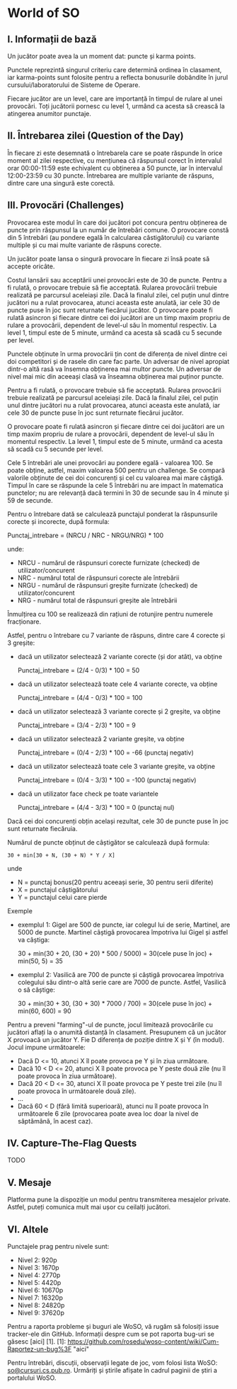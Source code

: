World of SO
============

I. Informații de bază
---------------------

Un jucător poate avea la un moment dat: puncte și karma points.

Punctele reprezintă singurul criteriu care determină ordinea în clasament, iar karma-points sunt folosite pentru a reflecta bonusurile dobândite în jurul cursului/laboratorului de Sisteme de Operare.

Fiecare jucător are un level, care are importanță în timpul de rulare al unei provocări. Toți jucătorii pornesc cu level 1, urmând ca acesta să crească la atingerea anumitor punctaje.

II. Întrebarea zilei (Question of the Day)
------------------------------------------

În fiecare zi este desemnată o întrebarela care se poate răspunde în orice moment al zilei respective, cu mențiunea că răspunsul corect în intervalul orar 00:00-11:59 este echivalent cu obținerea a 50 puncte, iar în intervalul 12:00-23:59 cu 30 puncte. Întrebarea are multiple variante de răspuns, dintre care una singură este corectă.

III. Provocări (Challenges)
---------------------------

Provocarea este modul în care doi jucători pot concura pentru obținerea de puncte prin răspunsul la un număr de întrebări comune. O provocare constă din 5 întrebări (au pondere egală în calcularea câstigătorului) cu variante multiple și cu mai multe variante de răspuns corecte.

Un jucător poate lansa o singură provocare în fiecare zi însă poate să accepte oricâte.

Costul lansării sau acceptării unei provocări este de 30 de puncte. Pentru a fi rulată, o provocare trebuie să fie acceptată. Rularea provocării trebuie realizată pe parcursul aceleiași zile. Dacă la finalul zilei, cel puțin unul dintre jucători nu a rulat provocarea, atunci aceasta este anulată, iar cele 30 de puncte puse în joc sunt returnate fiecărui jucător. O provocare poate fi rulată asincron și fiecare dintre cei doi jucători are un timp maxim propriu de rulare a provocării, dependent de level-ul său în momentul respectiv. La level 1, timpul este de 5 minute, urmând ca acesta să scadă cu 5 secunde per level.

Punctele obținute în urma provocării țin cont de diferența de nivel dintre cei doi competitori și de rasele din care fac parte. Un adversar de nivel apropiat dintr-o altă rasă va însemna obținerea mai multor puncte. Un adversar de nivel mai mic din aceeași clasă va înseamna obținerea mai puținor puncte.

Pentru a fi rulată, o provocare trebuie să fie acceptată. Rularea provocării trebuie realizată pe parcursul aceleiași zile. Dacă la finalul zilei, cel puțin unul dintre jucători nu a rulat provocarea, atunci aceasta este anulată, iar cele 30 de puncte puse în joc sunt returnate fiecărui jucător.

O provocare poate fi rulată asincron și fiecare dintre cei doi jucători are un timp maxim propriu de rulare a provocării, dependent de level-ul său în momentul respectiv. La level 1, timpul este de 5 minute, urmând ca acesta să scadă cu 5 secunde per level.

Cele 5 întrebări ale unei provocări au pondere egală - valoarea 100. Se poate obține, astfel, maxim valoarea 500 pentru un challenge. Se compară valorile obținute de cei doi concurenți și cel cu valoarea mai mare câștigă. Timpul în care se răspunde la cele 5 întrebări nu are impact în matematica punctelor; nu are relevanță dacă termini în 30 de secunde sau în 4 minute și 59 de secunde.

Pentru o întrebare dată se calculează punctajul ponderat la răspunsurile corecte și incorecte, după formula:

  Punctaj_intrebare = (NRCU / NRC - NRGU/NRG) * 100

unde:

* NRCU - numărul de răspunsuri corecte furnizate (checked) de utilizator/concurent
* NRC - numărul total de răspunsuri corecte ale întrebării
* NRGU - numărul de răspunsuri greșite furnizate (checked) de utilizator/concurent
* NRG - numărul total de răspunsuri greșite ale întrebării

Înmulțirea cu 100 se realizează din rațiuni de rotunjire pentru numerele fracționare.

Astfel, pentru o întrebare cu 7 variante de răspuns, dintre care 4 corecte și 3 greșite:

* dacă un utilizator selectează 2 variante corecte (și dor atât), va obține

	Punctaj_intrebare = (2/4 - 0/3) * 100 = 50

* dacă un utilizator selectează toate cele 4 variante corecte, va obține

	Punctaj_intrebare = (4/4 - 0/3) * 100 = 100

* dacă un utilizator selectează 3 variante corecte și 2 greșite, va obține

	Punctaj_intrebare = (3/4 - 2/3) * 100 = 9

* dacă un utilizator selectează 2 variante greșite, va obține

	Punctaj_intrebare = (0/4 - 2/3) * 100 = -66 (punctaj negativ)

* dacă un utilizator selectează toate cele 3 variante greșite, va obține

	Punctaj_intrebare = (0/4 - 3/3) * 100 = -100 (punctaj negativ)

* dacă un utilizator face check pe toate variantele

	Punctaj_intrebare = (4/4 - 3/3) * 100 = 0 (punctaj nul)

Dacă cei doi concurenți obțin același rezultat, cele 30 de  puncte puse în joc sunt returnate fiecăruia.

Numărul de puncte obținut de câștigător se calculează după formula:

	30 + min[30 + N, (30 + N) * Y / X]

unde
* N = punctaj bonus(20 pentru aceeași serie, 30 pentru serii diferite)
* X = punctajul câștigătorului
* Y = punctajul celui care pierde

Exemple
* exemplul 1: Gigel are 500 de puncte, iar colegul lui de serie, Martinel, are 5000 de puncte. Martinel câștigă provocarea împotriva lui Gigel și astfel va câștiga:

	30 + min(30 + 20, (30 + 20) * 500 / 5000) = 30(cele puse în joc) + min(50,  5) = 35

* exemplul 2: Vasilică are 700 de puncte și câștigă provocarea împotriva colegului său dintr-o altă serie care are 7000 de puncte. Astfel, Vasilică o să câștige:

	30 + min(30 + 30, (30 + 30) * 7000 / 700) = 30(cele puse în joc) + min(60, 600) = 90

Pentru a preveni "farming"-ul de puncte, jocul limitează provocările cu jucători aflați la o anumită distanță în clasament. Presupunem că un jucător X provoacă un jucător Y. Fie D diferența de poziție dintre X și Y (în modul). Jocul impune următoarele:
* Dacă D <= 10, atunci X îl poate provoca pe Y și în ziua următoare.
* Dacă 10 < D <= 20, atunci X îl poate provoca pe Y peste două zile (nu îl poate provoca în ziua următoare).
* Dacă 20 < D <= 30, atunci X îl poate provoca pe Y peste trei zile (nu îl poate provoca în următoarele două zile).
* ...
* Dacă 60 < D (fără limită superioară), atunci nu îl poate provoca în următoarele 6 zile (provocarea poate avea loc doar la nivel de săptămână, în acest caz).

IV. Capture-The-Flag Quests
----------------

TODO


V. Mesaje
-----------

Platforma pune la dispoziție un modul pentru transmiterea mesajelor private. Astfel, puteți comunica mult mai ușor cu ceilalți jucători.

VI. Altele
------------

Punctajele prag pentru nivele sunt:
* Nivel 2: 920p
* Nivel 3: 1670p
* Nivel 4: 2770p
* Nivel 5: 4420p
* Nivel 6: 10670p
* Nivel 7: 16320p
* Nivel 8: 24820p
* Nivel 9: 37620p

Pentru a raporta probleme și buguri ale WoSO, vă rugăm să folosiți issue tracker-ele din GitHub. Informații despre cum se pot raporta bug-uri se găsesc [aici] [1].
[1]: https://github.com/rosedu/woso-content/wiki/Cum-Raportez-un-bug%3F "aici"

Pentru întrebări, discuții, observații legate de joc, vom folosi lista WoSO: so@cursuri.cs.pub.ro. Urmăriți și știrile afișate în cadrul paginii de știri a portalului WoSO.
